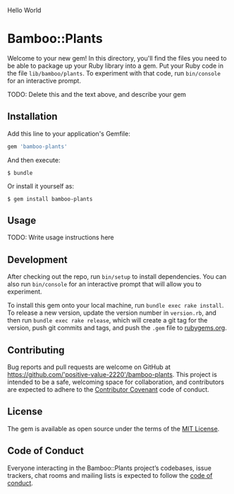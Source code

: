 Hello World

# Bamboo::Plants

Welcome to your new gem! In this directory, you'll find the files you need to be able to package up your Ruby library into a gem. Put your Ruby code in the file `lib/bamboo/plants`. To experiment with that code, run `bin/console` for an interactive prompt.

TODO: Delete this and the text above, and describe your gem

## Installation

Add this line to your application's Gemfile:

```ruby
gem 'bamboo-plants'
```

And then execute:

    $ bundle

Or install it yourself as:

    $ gem install bamboo-plants

## Usage

TODO: Write usage instructions here

## Development

After checking out the repo, run `bin/setup` to install dependencies. You can also run `bin/console` for an interactive prompt that will allow you to experiment.

To install this gem onto your local machine, run `bundle exec rake install`. To release a new version, update the version number in `version.rb`, and then run `bundle exec rake release`, which will create a git tag for the version, push git commits and tags, and push the `.gem` file to [rubygems.org](https://rubygems.org).

## Contributing

Bug reports and pull requests are welcome on GitHub at https://github.com/'positive-value-2220'/bamboo-plants. This project is intended to be a safe, welcoming space for collaboration, and contributors are expected to adhere to the [Contributor Covenant](http://contributor-covenant.org) code of conduct.

## License

The gem is available as open source under the terms of the [MIT License](https://opensource.org/licenses/MIT).

## Code of Conduct

Everyone interacting in the Bamboo::Plants project’s codebases, issue trackers, chat rooms and mailing lists is expected to follow the [code of conduct](https://github.com/'positive-value-2220'/bamboo-plants/blob/master/CODE_OF_CONDUCT.md).
